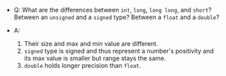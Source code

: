 - Q: What are the differences between `int`, `long`, `long long`, and `short`? Between an `unsigned` and a `signed` type? Between a `float` and a `double`? 

- A: 
    1. Their size and max and min value are different.
    2. `signed` type is signed and thus represent a number's positivity and its max value is smaller but range stays the same.
    3. `double` holds longer precision than `float`.